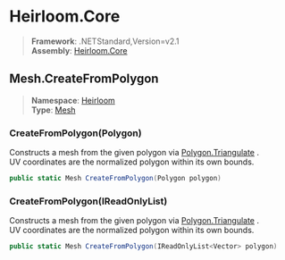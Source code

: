 # Heirloom.Core

> **Framework**: .NETStandard,Version=v2.1  
> **Assembly**: [Heirloom.Core][0]  

## Mesh.CreateFromPolygon

> **Namespace**: [Heirloom][0]  
> **Type**: [Mesh][1]  

### CreateFromPolygon(Polygon)

Constructs a mesh from the given polygon via [Polygon.Triangulate][2] .   
 UV coordinates are the normalized polygon within its own bounds.

```cs
public static Mesh CreateFromPolygon(Polygon polygon)
```

### CreateFromPolygon(IReadOnlyList<Vector>)

Constructs a mesh from the given polygon via [Polygon.Triangulate][2] .   
 UV coordinates are the normalized polygon within its own bounds.

```cs
public static Mesh CreateFromPolygon(IReadOnlyList<Vector> polygon)
```

[0]: ../../../Heirloom.Core.md
[1]: ../Mesh.md
[2]: ../Polygon/Triangulate.md
